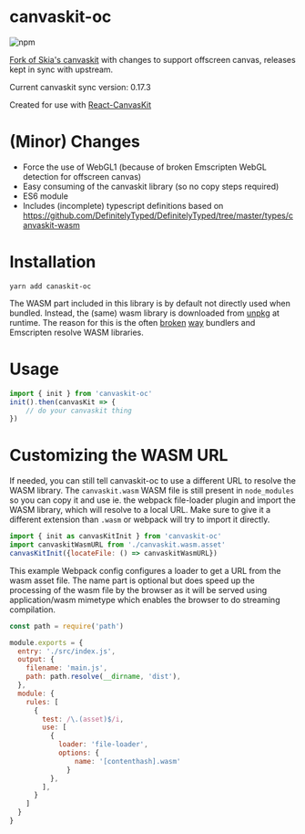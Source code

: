 # canvaskit-oc

![npm](https://img.shields.io/npm/v/canvaskit-oc)

[Fork of Skia's canvaskit](https://github.com/udevbe/skia/tree/canvaskit-oc) with changes to support offscreen canvas, releases kept in sync with upstream.

Current canvaskit sync version: 0.17.3

Created for use with [React-CanvasKit](https://github.com/udevbe/react-canvaskit)

# (Minor) Changes
- Force the use of WebGL1 (because of broken Emscripten WebGL detection for offscreen canvas) 
- Easy consuming of the canvaskit library (so no copy steps required)
- ES6 module
- Includes (incomplete) typescript definitions based on https://github.com/DefinitelyTyped/DefinitelyTyped/tree/master/types/canvaskit-wasm

# Installation

`yarn add canaskit-oc`

The WASM part included in this library is by default not directly used when bundled. Instead, the (same) wasm library is downloaded 
from [unpkg](https://unpkg.com/) at runtime. The reason for this is the often [broken](https://github.com/webpack/webpack/issues/7352) [way](https://github.com/rollup/rollup/issues/1636) bundlers and Emscripten resolve WASM libraries.

# Usage
```javascript
import { init } from 'canvaskit-oc'
init().then(canvasKit => {
    // do your canvaskit thing
})
```

# Customizing the WASM URL
If needed, you can still tell canvaskit-oc to use a different URL to resolve the WASM library. The  `canvaskit.wasm` WASM file is still present
in `node_modules` so you can copy it and use ie. the webpack file-loader plugin and import the WASM library, which will resolve to a local URL.
Make sure to give it a different extension than `.wasm` or webpack will try to import it directly.
```javascript
import { init as canvasKitInit } from 'canvaskit-oc'
import canvaskitWasmURL from './canvaskit.wasm.asset'
canvasKitInit({locateFile: () => canvaskitWasmURL})
```

This example Webpack config configures a loader to get a URL from the wasm asset file. The name part is optional but does speed up the processing of the wasm file by the browser as
it will be served using application/wasm mimetype which enables the browser to do streaming compilation.
```javascript
const path = require('path')

module.exports = {
  entry: './src/index.js',
  output: {
    filename: 'main.js',
    path: path.resolve(__dirname, 'dist'),
  },
  module: {
    rules: [
      {
        test: /\.(asset)$/i,
        use: [
          {
            loader: 'file-loader',
            options: {
                name: '[contenthash].wasm'
              }
          },
        ],
      }
    ]
  }
}
```
